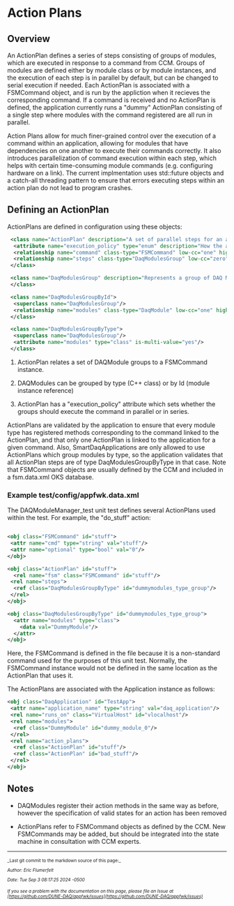 # Action Plans

## Overview

An ActionPlan defines a series of steps consisting of groups of modules, which are executed in response to a command from CCM. Groups of modules are defined either by module class or by module instances, and the execution of each step is in parallel by default, but can be changed to serial execution if needed. Each ActionPlan is associated with a FSMCommand object, and is run by the appliction when it recieves the corresponding command. If a command is received and no ActionPlan is defined, the application currently runs a "dummy" ActionPlan consisting of a single step where modules with the command registered are all run in parallel.

Action Plans allow for much finer-grained control over the execution of a command within an application, allowing for modules that have dependencies on one another to execute their commands correctly. It also introduces parallelization of command execution within each step, which helps with certain time-consuming module commands (e.g. configuring hardware on a link). The current implmentation uses std::future objects and a catch-all threading pattern to ensure that errors executing steps within an action plan do not lead to program crashes.

## Defining an ActionPlan

ActionPlans are defined in configuration using these objects:

```XML
 <class name="ActionPlan" description="A set of parallel steps for an application to carry out a command">
  <attribute name="execution_policy" type="enum" description="How the application should execute steps of the action plan" range="modules-in-parallel,modules-in-series" init-value="modules-in-parallel"/>
  <relationship name="command" class-type="FSMCommand" low-cc="one" high-cc="one" is-composite="no" is-exclusive="no" is-dependent="no"/>
  <relationship name="steps" class-type="DaqModulesGroup" low-cc="zero" high-cc="many" is-composite="no" is-exclusive="no" is-dependent="no"/>
 </class>

 <class name="DaqModulesGroup" description="Represents a group of DAQ Modules that can run commands in parallel as one of the steps of an ActionPlan." is-abstract="yes">
 </class>

 <class name="DaqModulesGroupById">
  <superclass name="DaqModulesGroup"/>
  <relationship name="modules" class-type="DaqModule" low-cc="one" high-cc="many" is-composite="no" is-exclusive="no" is-dependent="no"/>
 </class>

 <class name="DaqModulesGroupByType">
  <superclass name="DaqModulesGroup"/>
  <attribute name="modules" type="class" is-multi-value="yes"/>
 </class>
```



1. ActionPlan relates a set of DAQModule groups to a FSMCommand instance.


1. DAQModules can be grouped by type (C++ class) or by Id (module instance reference)


1. ActionPlan has a "execution_policy" attribute which sets whether the groups should execute the command in parallel or in series.

ActionPlans are validated by the application to ensure that every module type has registered methods corresponding to the command linked to the ActionPlan, and that only one ActionPlan is linked to the application for a given command. Also, SmartDaqApplications are only allowed to use ActionPlans which group modules by type, so the application validates that all ActionPlan steps are of type DaqModulesGroupByType in that case. Note that FSMCommand objects are usually defined by the CCM and included in a fsm.data.xml OKS database.

### Example test/config/appfwk.data.xml

The DAQModuleManager_test unit test defines several ActionPlans used within the test. For example, the "do_stuff" action:

```XML

<obj class="FSMCommand" id="stuff">
 <attr name="cmd" type="string" val="stuff"/>
 <attr name="optional" type="bool" val="0"/>
</obj>

<obj class="ActionPlan" id="stuff">
  <rel name="fsm" class="FSMCommand" id="stuff"/>
 <rel name="steps">
  <ref class="DaqModulesGroupByType" id="dummymodules_type_group"/>
 </rel>
</obj>

<obj class="DaqModulesGroupByType" id="dummymodules_type_group">
  <attr name="modules" type="class">
    <data val="DummyModule"/>
  </attr>
</obj>

```

Here, the FSMCommand is defined in the file because it is a non-standard command used for the purposes of this unit test. Normally, the FSMCommand instance would not be defined in the same location as the ActionPlan that uses it.

The ActionPlans are associated with the Application instance as follows:

```XML
<obj class="DaqApplication" id="TestApp">
 <attr name="application_name" type="string" val="daq_application"/>
 <rel name="runs_on" class="VirtualHost" id="vlocalhost"/>
 <rel name="modules">
  <ref class="DummyModule" id="dummy_module_0"/>
 </rel>
 <rel name="action_plans">
  <ref class="ActionPlan" id="stuff"/>
  <ref class="ActionPlan" id="bad_stuff"/>
 </rel>
</obj>
```

## Notes


* DAQModules register their action methods in the same way as before, however the specification of valid states for an action has been removed

* ActionPlans refer to FSMCommand objects as defined by the CCM. New FSMCommands may be added, but should be integrated into the state machine in consultation with CCM experts.


-----

<font size="1">
_Last git commit to the markdown source of this page:_


_Author: Eric Flumerfelt_

_Date: Tue Sep 3 08:17:25 2024 -0500_

_If you see a problem with the documentation on this page, please file an Issue at [https://github.com/DUNE-DAQ/appfwk/issues](https://github.com/DUNE-DAQ/appfwk/issues)_
</font>
